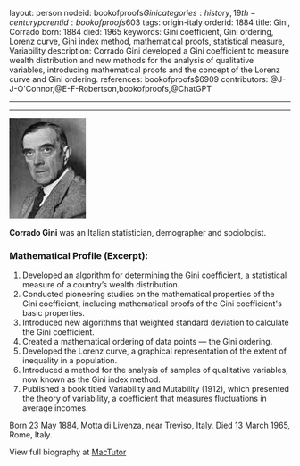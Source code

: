 layout: person
nodeid: bookofproofs$Gini
categories: history,19th-century
parentid: bookofproofs$603
tags: origin-italy
orderid: 1884
title: Gini, Corrado
born: 1884
died: 1965
keywords: Gini coefficient, Gini ordering, Lorenz curve, Gini index method, mathematical proofs, statistical measure, Variability
description: Corrado Gini developed a Gini coefficient to measure wealth distribution and new methods for the analysis of qualitative variables, introducing mathematical proofs and the concept of the Lorenz curve and Gini ordering.
references: bookofproofs$6909
contributors: @J-J-O'Connor,@E-F-Robertson,bookofproofs,@ChatGPT

---



---

![Gini.jpg](https://github.com/bookofproofs/bookofproofs.github.io/blob/main/_sources/_assets/images/portraits/Gini.jpg?raw=true)

**Corrado Gini** was an Italian statistician, demographer and sociologist.

### Mathematical Profile (Excerpt):
1. Developed an algorithm for determining the Gini coefficient, a statistical measure of a country’s wealth distribution.
2. Conducted pioneering studies on the mathematical properties of the Gini coefficient, including mathematical proofs of the Gini coefficient's basic properties.
3. Introduced new algorithms that weighted standard deviation to calculate the Gini coefficient. 
4. Created a mathematical ordering of data points — the Gini ordering. 
5. Developed the Lorenz curve, a graphical representation of the extent of inequality in a population. 
6. Introduced a method for the analysis of samples of qualitative variables, now known as the Gini index method. 
7. Published a book titled Variability and Mutability (1912), which presented the theory of variability, a coefficient that measures fluctuations in average incomes.

Born 23 May 1884, Motta di Livenza, near Treviso, Italy. Died 13 March 1965, Rome, Italy.

View full biography at [MacTutor](https://mathshistory.st-andrews.ac.uk/Biographies/Gini/)
